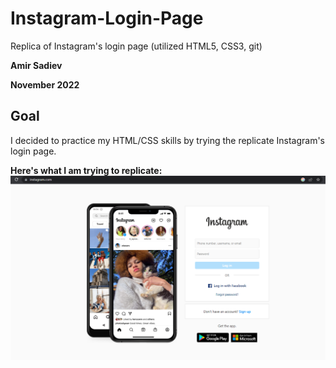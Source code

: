 # Instagram-Login-Page
Replica of Instagram's login page (utilized HTML5, CSS3, git)

**Amir Sadiev** 

**November 2022**

## Goal
I decided to practice my HTML/CSS skills by trying the replicate Instagram's login page. 

**Here's what I am trying to replicate:**
![alt text](https://github.com/amir111/Instagram-Login-Page/blob/master/Screenshot_Insta_Login_Page.PNG)
